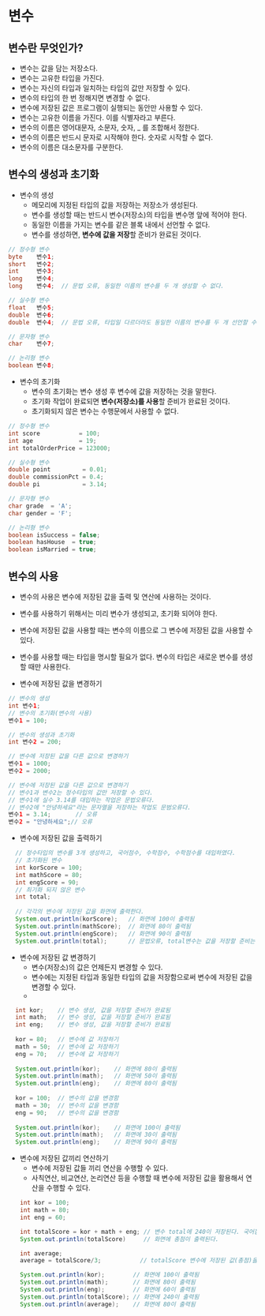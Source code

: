 # 변수
## 변수란 무엇인가?
* 변수는 값을 담는 저장소다.
* 변수는 고유한 타입을 가진다.
* 변수는 자신의 타입과 일치하는 타입의 값만 저장할 수 있다.
* 변수의 타입의 한 번 정해지면 변경할 수 없다.
* 변수에 저장된 값은 프로그램이 실행되는 동안만 사용할 수 있다.
* 변수는 고유한 이름을 가진다. 이를 식별자라고 부른다.
* 변수의 이름은 영어대문자, 소문자, 숫자, _ 를 조합해서 정한다.
* 변수의 이름은 반드시 문자로 시작해야 한다. 숫자로 시작할 수 없다.
* 변수의 이름은 대소문자를 구분한다.

## 변수의 생성과 초기화
* 변수의 생성
  - 메모리에 지정된 타입의 값을 저장하는 저장소가 생성된다.
  - 변수를 생성할 때는 반드시 변수(저장소)의 타입을 변수명 앞에 적어야 한다.
  - 동일한 이름을 가지는 변수를 같은 블록 내에서  선언할 수 없다.
  - 변수를 생성하면, **변수에 값을 저장**할 준비가 완료된 것이다. 
```java
// 정수형 변수
byte    변수1;
short   변수2;
int     변수3;
long    변수4;
long    변수4;  // 문법 오류, 동일한 이름의 변수를 두 개 생성할 수 없다.

// 실수형 변수
float   변수5;
double  변수6;
double  변수4;  // 문법 오류, 타입일 다르더라도 동일한 이름의 변수를 두 개 선언할 수 없다. 

// 문자형 변수
char    변수7;

// 논리형 변수
boolean 변수8;


```
* 변수의 초기화
  - 변수의 초기화는 변수 생성 후 변수에 값을 저장하는 것을 말한다.
  - 초기화 작업이 완료되면 **변수(저장소)를 사용**할 준비가 완료된 것이다.
  - 초기화되지 않은 변수는 수행문에서 사용할 수 없다.
```java
// 정수형 변수
int score           = 100;
int age             = 19;
int totalOrderPrice = 123000;

// 실수형 변수
double point         = 0.01;
double commissionPct = 0.4;
double pi            = 3.14;

// 문자형 변수
char grade  = 'A';
char gender = 'F';

// 논리형 변수
boolean isSuccess = false;
boolean hasHouse  = true;
boolean isMarried = true;
```

## 변수의 사용
* 변수의 사용은 변수에 저장된 값을 출력 및 연산에 사용하는 것이다.
* 변수를 사용하기 위해서는 미리 변수가 생성되고, 초기화 되어야 한다.
* 변수에 저장된 값을 사용할 때는 변수의 이름으로 그 변수에 저장된 값을 사용할 수 있다.
* 변수를 사용할 때는 타입을 명시할 필요가 없다. 변수의 타입은 새로운 변수를 생성할 때만 사용한다.

* 변수에 저장된 값을 변경하기
```java
// 변수의 생성
int 변수1;
// 변수의 초기화(변수의 사용)
변수1 = 100;

// 변수의 생성과 초기화
int 변수2 = 200;

// 변수에 저장된 값을 다른 값으로 변경하기
변수1 = 1000;
변수2 = 2000;

// 변수에 저장된 값을 다른 값으로 변경하기
// 변수1과 변수2는 정수타입의 값만 저장할 수 있다.
// 변수1에 실수 3.14를 대입하는 작업은 문법오류다.
// 변수2에 "안녕하세요"라는 문자열을 저장하는 작업도 문범오류다.
변수1 = 3.14;       // 오류
변수2 = "안녕하세요";// 오류
```
* 변수에 저장된 값을 출력하기
```java
  // 정수타입의 변수를 3개 생성하고, 국어점수, 수학점수, 수학점수를 대입하였다.
  // 초기화된 변수
  int korScore = 100;
  int mathScore = 80;
  int engScore = 90;
  // 최기화 되지 않은 변수
  int total;
  
  // 각각의 변수에 저장된 값을 화면에 출력한다.
  System.out.println(korScore);   // 화면에 100이 출력됨
  System.out.println(mathScore);  // 화면에 80이 출력됨
  System.out.println(engScore);   // 화면에 90이 출력됨
  System.out.println(total);      // 문법오류, total변수는 값을 저장할 준비는 완료되었지만, **초기화되지 않아서 사용할 수 없다**.
```
* 변수에 저장된 값 변경하기
  - 변수(저장소)의 값은 언제든지 변경할 수 있다.
  - 변수에는 지정된 타입과 동일한 타입의 값을 저장함으로써 변수에 저장된 값을 변경할 수 있다.
  - 
```java
  int kor;    // 변수 생성, 값을 저장할 준비가 완료됨
  int math;   // 변수 생성, 값을 저장할 준비가 완료됨
  int eng;    // 변수 생성, 값을 저장할 준비가 완료됨
  
  kor = 80;   // 변수에 값 저장하기
  math = 50;  // 변수에 값 저장하기
  eng = 70;   // 변수에 값 저장하기
  
  System.out.println(kor);    // 화면에 80이 출력됨
  System.out.println(math);   // 화면에 50이 출력됨
  System.out.println(eng);    // 화면에 80이 출력됨
  
  kor = 100;  // 변수의 값을 변경함
  math = 30;  // 변수의 값을 변경함
  eng = 90;   // 변수의 값을 변경함
  
  System.out.println(kor);    // 화면에 100이 출력됨
  System.out.println(math);   // 화면에 30이 출력됨
  System.out.println(eng);    // 화면에 90이 출력됨
```
* 변수에 저장된 값끼리 연산하기
  - 변수에 저장된 값들 끼리 연산을 수행할 수 있다.
  - 사칙연산, 비교연산, 논리연산 등을 수행할 때 변수에 저장된 값을 활용해서 연산을 수행할 수 있다.
  ```java
  int kor = 100;
  int math = 80;
  int eng = 60;
  
  int totalScore = kor + math + eng; // 변수 total에 240이 저장된다. 국어점수, 수학점수, 영어점수를 덧셈 연산한 결과가 변수 totalScore에 저장된다.
  System.out.println(totalScore)     // 화면에 총점이 출력된다.
  
  int average;                       
  average = totalScore/3;           // totalScore 변수에 저장된 값(총점)을 3으로 나눈 평균이 average에 저장된다.
  
  System.out.println(kor);        // 화면에 100이 출력됨
  System.out.println(math);       // 화면에 80이 출력됨
  System.out.println(eng);        // 화면에 60이 출력됨
  System.out.println(totalScore); // 화면에 240이 출력됨
  System.out.println(average);    // 화면에 80이 출력됨  
  ```

